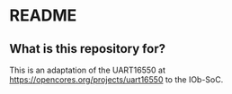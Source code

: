 # README #

## What is this repository for? ##

This is an adaptation of the UART16550 at https://opencores.org/projects/uart16550 to the IOb-SoC.
